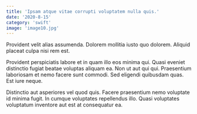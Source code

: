```yaml
---
title: 'Ipsam atque vitae corrupti voluptatem nulla quis.'
date: '2020-8-15'
category: 'swift'
image: 'image10.jpg'
---
```


Provident velit alias assumenda. Dolorem mollitia iusto quo dolorem. Aliquid placeat culpa nisi rem est.
 Provident perspiciatis labore et in quam illo eos minima qui. Quasi eveniet distinctio fugiat beatae voluptas aliquam ea. Non ut aut qui qui. Praesentium laboriosam et nemo facere sunt commodi. Sed eligendi quibusdam quas. Est iure neque.
 Distinctio aut asperiores vel quod quis. Facere praesentium nemo voluptate id minima fugit. In cumque voluptates repellendus illo. Quasi voluptates voluptatum inventore aut est at consequatur ea.
